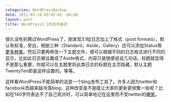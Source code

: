 ```yaml
--- 
categories: WordPressBackup
date: 2011-03-18 03:02:01 -04:00
layout: post
title: WordPress3.1的日志格式
---
```

很久没有折腾过WordPress了，刚发现3.1给日志加上了格式（post formats），默认有标准，旁白，相册三种（Standard，Aside，Gallery）还可以添加Status等<a href="http://codex.wordpress.org/Post_Formats">更多种类</a>。然后只要再修改一下主题文件，便可以根据不同的日志格式进行不同的显示，比如此日志被设置成了Aside格式，内容只是随便说说几句话，标题就显得不是那么重要，你就可以在主题里将此类日志的标题在主页隐藏，默认主题TwentyTen即是这样设置的。等等。

这样看WordPress不能简单的说是一个blog发布工具了。许多人因为twitter和facebook而越来越冷落blog，这种改变是不是能让大家的更新更频繁一些呢？比如在140字符表达不了自己观点时，可以简单地记在这里而不受twitter的<a href="https://twitter.com/#!/ztpala/status/47886497189343232">嘲笑</a>。
